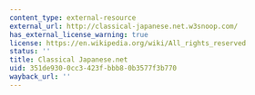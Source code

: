 ```yaml
---
content_type: external-resource
external_url: http://classical-japanese.net.w3snoop.com/
has_external_license_warning: true
license: https://en.wikipedia.org/wiki/All_rights_reserved
status: ''
title: Classical Japanese.net
uid: 351de930-0cc3-423f-bbb8-0b3577f3b770
wayback_url: ''
---
```

